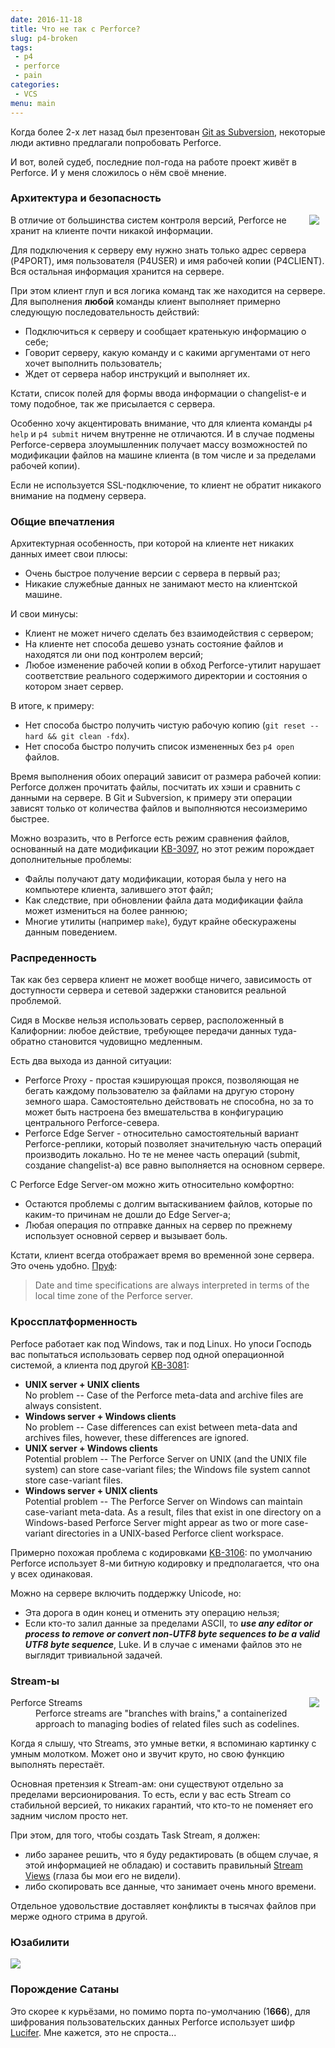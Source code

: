 ```yaml
---
date: 2016-11-18
title: Что не так с Perforce?
slug: p4-broken
tags:
 - p4
 - perforce
 - pain
categories:
 - VCS
menu: main
---
```

Когда более 2-х лет назад был презентован [Git as Subversion](https://habrahabr.ru/company/mailru/blog/241095/), некоторые люди активно предлагали попробовать Perforce.

И вот, волей судеб, последние пол-года на работе проект живёт в Perforce. И у меня сложилось о нём своё мнение.

<!--more-->

### Архитектура и безопасность

<img style="float: right; padding-right: 10px" src="../../../../img/p4-broken/backdoor.png">
В отличие от большинства систем контроля версий, Perforce не хранит на клиенте почти никакой информации.

Для подключения к серверу ему нужно знать только адрес сервера (P4PORT), имя пользователя (P4USER) и имя рабочей копии (P4CLIENT). Вся остальная информация хранится на сервере.

При этом клиент глуп и вся логика команд так же находится на сервере. Для выполнения **любой** команды клиент выполняет примерно следующую последовательность действий:

 * Подключиться к серверу и сообщает кратенькую информацию о себе;
 * Говорит серверу, какую команду и с какими аргументами от него хочет выполнить пользователь;
 * Ждет от сервера набор инструкций и выполняет их.

Кстати, список полей для формы ввода информации о changelist-е и тому подобное, так же присылается с сервера.

Особенно хочу акцентировать внимание, что для клиента команды `p4 help` и `p4 submit` ничем внутренне не отличаются. И в случае подмены Perforce-сервера злоумышленник получает массу возможностей по модификации файлов на машине клиента (в том числе и за пределами рабочей копии).

Если не используется SSL-подключение, то клиент не обратит никакого внимание на подмену сервера.

### Общие впечатления

Архитектурная особенность, при которой на клиенте нет никаких данных имеет свои плюсы:

 * Очень быстрое получение версии с сервера в первый раз;
 * Никакие служебные данных не занимают место на клиентской машине.

И свои минусы:

 * Клиент не может ничего сделать без взаимодействия с сервером;
 * На клиенте нет способа дешево узнать состояние файлов и находятся ли они под контролем версий;
 * Любое изменение рабочей копии в обход Perforce-утилит нарушает соответствие реального содержимого директории и состояния о котором знает сервер.

В итоге, к примеру:

 * Нет способа быстро получить чистую рабочую копию (`git reset --hard && git clean -fdx`).
 * Нет способа быстро получить список измененных без `p4 open` файлов.

Время выполнения обоих операций зависит от размера рабочей копии: Perforce должен прочитать файлы, посчитать их хэши и сравнить с данными на сервере.
В Git и Subversion, к примеру эти операции зависят только от количества файлов и выполняются несоизмеримо быстрее.

Можно возразить, что в Perforce есть режим сравнения файлов, основанный на дате модификации [KB-3097](http://answers.perforce.com/articles/KB/3097?startURL=%2Farticles%2FKB_Article%2FFile-Modification-Times), но этот режим порождает дополнительные проблемы:

 * Файлы получают дату модификации, которая была у него на компьютере клиента, залившего этот файл;
 * Как следствие, при обновлении файла дата модификации файла может измениться на более раннюю;
 * Многие утилиты (например `make`), будут крайне обескуражены данным поведением.

### Распреденность

Так как без сервера клиент не может вообще ничего, зависимость от доступности сервера и сетевой задержки становится реальной проблемой.

Сидя в Москве нельзя использовать сервер, расположенный в Калифорнии: любое действие, требующее передачи данных туда-обратно становится чудовищно медленным.

Есть два выхода из данной ситуации:

 * Perforce Proxy - простая кэширующая прокся, позволяющая не бегать каждому пользователю за файлами на другую сторону земного шара. Самостоятельно действовать не способна, но за то может быть настроена без вмешательства в конфигурацию центрального Perforce-севера.
 * Perforce Edge Server - относительно самостоятельный вариант Perforce-реплики, который позволяет значительную часть операций производить локально. Но те не менее часть операций (submit, создание changelist-а) все равно выполняется на основном сервере.

С Perforce Edge Server-ом можно жить относительно комфортно:

 * Остаются проблемы с долгим вытаскиванием файлов, которые по каким-то причинам не дошли до Edge Server-а;
 * Любая операция по отправке данных на сервер по прежнему использует основной сервер и вызывает боль.

Кстати, клиент всегда отображает время во временной зоне сервера. Это очень удобно. [Пруф](https://www.perforce.com/perforce/doc.051/manuals/p4guide/04_details.html):
<blockquote>Date and time specifications are always interpreted in terms of the local time zone of the Perforce server.</blockquote>

### Кроссплатформенность

Perfoce работает как под Windows, так и под Linux. Но упоси Господь вас попытаться использовать сервер под одной операционной системой, а клиента под другой [KB-3081](http://answers.perforce.com/articles/KB/3081):
<ul>
	<li><b>UNIX server + UNIX clients</b><br/>
	No problem -- Case of the Perforce meta-data and archive files are always consistent.</li>
	<li><b>Windows server + Windows clients</b><br/>
	No problem -- Case differences can exist between meta-data and archives files, however, these differences are ignored.</li>
	<li><b>UNIX server + Windows clients</b><br/>
	Potential problem -- The Perforce Server on UNIX (and the UNIX file system) can store case-variant files; the Windows file system cannot store case-variant files.</li>
	<li><b>Windows server + UNIX clients</b><br/>
	Potential problem -- The Perforce Server on Windows can maintain case-variant meta-data. As a result, files that exist in one directory on a Windows-based Perforce Server might appear as two or more case-variant directories in a UNIX-based Perforce client workspace.</li>
</ul>

Примерно похожая проблема с кодировками [KB-3106](http://answers.perforce.com/articles/KB/3106): по умолчанию Perforce использует 8-ми битную кодировку и предполагается, что она у всех одинаковая.

Можно на сервере включить поддержку Unicode, но:

 * Эта дорога в один конец и отменить эту операцию нельзя;
 * Если кто-то залил данные за пределами ASCII, то ***use any editor or process to remove or convert non-UTF8 byte sequences to be a valid UTF8 byte sequence***, Luke. И в случае с именами файлов это не выглядит тривиальной задачей.

### Stream-ы

<img style="float: right; padding-right: 10px" src="../../../../img/p4-broken/hummer.jpg">
<dl>
	<dt>Perforce Streams</dt>
	<dd>Perforce streams are "branches with brains," a containerized approach to managing bodies of related files such as codelines.</dd>
</dl>

Когда я слышу, что Streams, это умные ветки, я вспоминаю картинку с умным молотком. Может оно и звучит круто, но свою функцию выполнять перестаёт.

Основная претензия к Stream-ам: они существуют отдельно за пределами версионирования. То есть, если у вас есть Stream со стабильной версией, то никаких гарантий, что кто-то не поменяет его задним числом просто нет.

При этом, для того, чтобы создать Task Stream, я должен:

 - либо заранее решить, что я буду редактировать (в общем случае, я этой информацией не обладаю) и составить правильный [Stream Views](https://www.perforce.com/perforce/doc.current/manuals/p4v/streams_views.html) (глаза бы мои его не видели).
 - либо скопировать все данные, что занимает очень много времени.

Отдельное удовольствие доставляет конфликты в тысячах файлов при мерже одного стрима в другой.

### Юзабилити

<img src="../../../../img/p4-broken/qbert.jpg">

### Порождение Сатаны

Это скорее к курьёзами, но помимо порта по-умолчанию (1**666**), для шифрования пользовательских данных Perforce использует шифр [Lucifer](https://ru.wikipedia.org/wiki/Lucifer_(%D0%BA%D1%80%D0%B8%D0%BF%D1%82%D0%BE%D0%B3%D1%80%D0%B0%D1%84%D0%B8%D1%8F)). Мне кажется, это не спроста...

